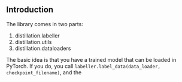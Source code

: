 ## Introduction

The library comes in two parts:

1. distillation.labeller
2. distillation.utils
3. distillation.dataloaders

The basic idea is that you have a trained model that can be loaded in PyTorch.
If you do, you call `labeller.label_data(data_loader, checkpoint_filename)`,
and the
